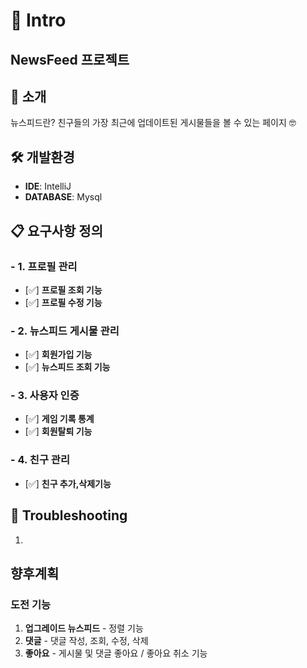 # 🎉 Intro

## NewsFeed 프로젝트

## 📖 소개
뉴스피드란? 친구들의 가장 최근에 업데이트된 게시물들을 볼 수 있는 페이지 🤓

## 🛠️ 개발환경
- **IDE**: IntelliJ
- **DATABASE**: Mysql

## 📋 요구사항 정의
### - 1. 프로필 관리 
- [✅]  **프로필 조회 기능**   
- [✅]  **프로필 수정 기능**       

### - 2.  뉴스피드 게시물 관리 
- [✅]  **회원가입 기능**   
- [✅]  **뉴스피드 조회 기능**
  
### - 3. 사용자 인증 
- [✅]  **게임 기록 통계**   
- [✅]  **회원탈퇴 기능**

### - 4. 친구 관리 
- [✅]  **친구 추가,삭제기능**

## 🐞 Troubleshooting
1. 



## 향후계획

### 도전 기능
1. **업그레이드 뉴스피드** - 정렬 기능
2. **댓글** - 댓글 작성, 조회, 수정, 삭제
3. **좋아요** - 게시물 및 댓글 좋아요 / 좋아요 취소 기능
